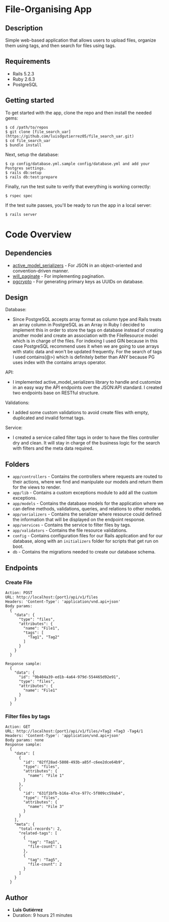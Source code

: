 # File-Organising App

## Description

Simple web-based application that allows users to upload files, organize them using tags, and then search for files using tags.


## Requirements

* Rails 5.2.3
* Ruby 2.6.3
* PostgreSQL


## Getting started
To get started with the app, clone the repo and then install the needed gems:

```
$ cd /path/to/repos
$ git clone [file_search_uar](https://github.com/luisdgutierrez05/file_search_uar.git)
$ cd file_search_uar
$ bundle install
```

Next, setup the database:

```
$ cp config/database.yml.sample config/database.yml and add your Postgres settings.
$ rails db:setup
$ rails db:test:prepare
```

Finally, run the test suite to verify that everything is working correctly:

```
$ rspec spec
```

If the test suite passes, you'll be ready to run the app in a local server:

```
$ rails server
```


# Code Overview

## Dependencies
- [active_model_serializers](https://github.com/rails-api/active_model_serializers) - For JSON in an object-oriented and convention-driven manner.
- [will_paginate](https://github.com/mislav/will_paginate) - For implementing pagination.
- [pgcrypto](https://lab.io/articles/2017/04/13/uuids-rails-5-1/) - For generating primary keys as UUIDs on database.

## Design

Database:
- Since PostgreSQL accepts array format as column type and Rails treats an array column in PostgreSQL as an Array in Ruby I decided to implement this in order to store the tags on database instead of creating another model and create an association with the FileResource model which is in charge of the files. For indexing I used GIN because in this case PostgreSQL recommend uses it when we are going to use arrays with static data and won't be updated frequently. For the search of tags I used contains(@>) which is definitely better than ANY because PG uses index with the contains arrays operator.

API:
- I implemented active_model_serializers library to handle and customize in an easy way the API endpoints over the JSON:API standard. I created two endpoints base on RESTful structure.

Validations:
- I added some custom validations to avoid create files with empty, duplicated and invalid format tags.

Service:
- I created a service called filter tags in order to have the files controller dry and clean. It will stay in charge of the business logic for the search with filters and the meta data required.


## Folders

- `app/controllers` - Contains the controllers where requests are routed to their actions, where we find and manipulate our models and return them for the views to render.
- `app/lib` - Contains a custom exceptions module to add all the custom exceptions.
- `app/models` - Contains the database models for the application where we can define methods, validations, queries, and relations to other models.
- `app/serializers` - Contains the serializer where resource could defined the information that will be displayed on the
endpoint response.
- `app/services` - Contains the service to filter files by tags.
- `app/validators` - Contains the file resource validations.
- `config` - Contains configuration files for our Rails application and for our database, along with an `initializers` folder for scripts that get run on boot.
- `db` - Contains the migrations needed to create our database schema.


## Endpoints

### Create File
```
Action: POST
URL: http://localhost:{port}/api/v1/files
Headers: 'Content-Type': 'application/vnd.api+json'
Body params:
  {
    "data": {
      "type": "files",
      "attributes": {
        "name": "File1",
        "tags": [
          "Tag1", "Tag2"
        ]
      }
    }
  }

Response sample:
  {
    "data": {
      "id": "9b404a39-ed1b-4a64-979d-554465d92e91",
      "type": "files",
      "attributes": {
        "name": "File1"
      }
    }
  }
```


### Filter files by tags
```
Action: GET
URL: http://localhost:{port}/api/v1/files/+Tag2 +Tag3 -Tag4/1
Headers: 'Content-Type': 'application/vnd.api+json'
Body params: none
Response sample:
  {
    "data": [
      {
        "id": "02ff28ad-5808-493b-a85f-c6ee2dce64b9",
        "type": "files",
        "attributes": {
          "name": "File 1"
        }
      },
      {
        "id": "631f1bfb-b16a-47ce-977c-5f009cc59ab4",
        "type": "files",
        "attributes": {
          "name": "File 3"
        }
      }
    ],
    "meta": {
      "total-records": 2,
      "related-tags": [
        {
          "tag": "Tag1",
          "file-count": 1
        },
        {
          "tag": "Tag5",
          "file-count": 2
        }
      ]
    }
  }
```


## Author

* **Luis Gutiérrez**
* Duration: 9 hours 21 minutes
